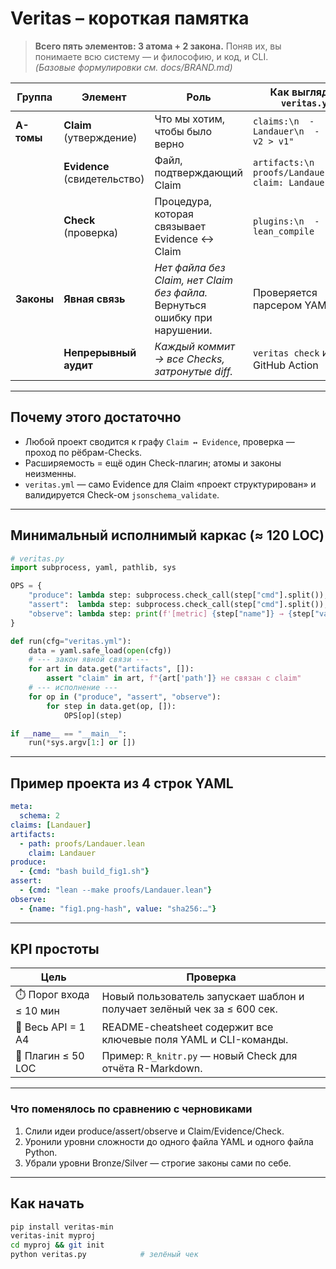 # Veritas – короткая памятка

> **Всего пять элементов: 3 атома + 2 закона.** Поняв их, вы понимаете всю систему — и философию, и код, и CLI.  
> *(Базовые формулировки см. docs/BRAND.md)*

| Группа | Элемент | Роль | Как выглядит в `veritas.yml` |
|--------|---------|------|--------------------------------|
| **А-томы** | **Claim** (утверждение) | Что мы хотим, чтобы было верно | `claims:\n  - Landauer\n  - "Модель v2 > v1"` |
| | **Evidence** (свидетельство) | Файл, подтверждающий Claim | `artifacts:\n  - path: proofs/Landauer.lean\n    claim: Landauer` |
| | **Check** (проверка) | Процедура, которая связывает Evidence ↔ Claim | `plugins:\n  - lean_compile` |
| **Законы** | **Явная связь** | *Нет файла без Claim, нет Claim без файла.* Вернуться ошибку при нарушении. | Проверяется парсером YAML |
| | **Непрерывный аудит** | *Каждый коммит → все Checks, затронутые diff.* | `veritas check` или GitHub Action |

---

## Почему этого достаточно

* Любой проект сводится к графу `Claim ↔ Evidence`, проверка — проход по рёбрам-Checks.
* Расширяемость = ещё один Check-плагин; атомы и законы неизменны.
* `veritas.yml` — само Evidence для Claim «проект структурирован» и валидируется Check-ом `jsonschema_validate`.

---

## Минимальный исполнимый каркас (≈ 120 LOC)

```python
# veritas.py
import subprocess, yaml, pathlib, sys

OPS = {
    "produce": lambda step: subprocess.check_call(step["cmd"].split()),
    "assert":  lambda step: subprocess.check_call(step["cmd"].split()),
    "observe": lambda step: print(f'[metric] {step["name"]} → {step["value"]}')
}

def run(cfg="veritas.yml"):
    data = yaml.safe_load(open(cfg))
    # --- закон явной связи ---
    for art in data.get("artifacts", []):
        assert "claim" in art, f"{art['path']} не связан с claim"
    # --- исполнение ---
    for op in ("produce", "assert", "observe"):
        for step in data.get(op, []):
            OPS[op](step)

if __name__ == "__main__":
    run(*sys.argv[1:] or [])
```

---

## Пример проекта из 4 строк YAML

```yaml
meta:
  schema: 2
claims: [Landauer]
artifacts:
  - path: proofs/Landauer.lean
    claim: Landauer
produce:
  - {cmd: "bash build_fig1.sh"}
assert:
  - {cmd: "lean --make proofs/Landauer.lean"}
observe:
  - {name: "fig1.png-hash", value: "sha256:…"}
```

---

## KPI простоты

| Цель | Проверка |
|------|-----------|
| ⏱️ Порог входа ≤ 10 мин | Новый пользователь запускает шаблон и получает зелёный чек за ≤ 600 сек. |
| 📄 Весь API = 1 A4 | README-cheatsheet содержит все ключевые поля YAML и CLI-команды. |
| 🔌 Плагин ≤ 50 LOC | Пример: `R_knitr.py` — новый Check для отчёта R-Markdown. |

---

### Что поменялось по сравнению с черновиками

1. Слили идеи produce/assert/observe и Claim/Evidence/Check.
2. Уронили уровни сложности до одного файла YAML и одного файла Python.
3. Убрали уровни Bronze/Silver — строгие законы сами по себе.

---

## Как начать

```bash
pip install veritas-min
veritas-init myproj
cd myproj && git init
python veritas.py            # зелёный чек
``` 